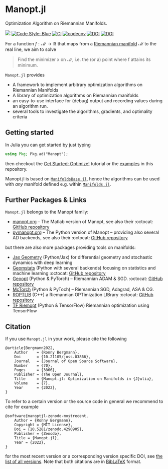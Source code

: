 # Manopt.jl

Optimization Algorithm on Riemannian Manifolds.

[![](https://img.shields.io/badge/docs-stable-blue.svg)](https://manoptjl.org/stable)
[![Code Style: Blue](https://img.shields.io/badge/code%20style-blue-4495d1.svg)](https://github.com/invenia/BlueStyle)
[![CI](https://github.com/JuliaManifolds/Manopt.jl/workflows/CI/badge.svg)](https://github.com/JuliaManifolds/Manopt.jl/actions?query=workflow%3ACI+branch%3Amaster)
[![codecov](https://codecov.io/gh/JuliaManifolds/Manopt.jl/branch/master/graph/badge.svg)](https://codecov.io/gh/JuliaManifolds/Manopt.jl)
[![DOI](https://zenodo.org/badge/74746729.svg)](https://zenodo.org/badge/latestdoi/74746729)
[![DOI](https://joss.theoj.org/papers/10.21105/joss.03866/status.svg)](https://doi.org/10.21105/joss.03866)

For a function $f: ℳ → ℝ$  that maps from a [Riemannian manifold](https://en.wikipedia.org/wiki/Riemannian_manifold)
ℳ to the real line, we aim to solve

> Find the minimizer x on ℳ, i.e. the (or a) point where f attains its minimum.

`Manopt.jl` provides

* A framework to implement arbitrary optimization algorithms on Riemannian Manifolds
* A library of optimization algorithms on Riemannian manifolds
* an easy-to-use interface for (debug) output and recording values during an algorithm run.
* several tools to investigate the algorithms, gradients, and optimality criteria

## Getting started

In Julia you can get started by just typing

```julia
using Pkg; Pkg.ad("Manopt");
```

then checkout the [Get Started: Optimize!](https://manoptjl.org/stable/tutorials/Optimize!/) tutorial or the
[examples](https://github.com/JuliaManifolds/Manopt.jl/tree/master/examples)
in this repository.

Manopt.jl is based on [`ManifoldsBase.jl`](https://juliamanifolds.github.io/ManifoldsBase.jl/stable/),
hence the algorithms can be used with _any_ manifold defined e.g. within [`Manifolds.jl`](https://juliamanifolds.github.io/Manifolds.jl/stable/).

## Further Packages & Links

`Manopt.jl` belongs to the Manopt family:

*  [manopt.org](https://www.manopt.org) – The Matlab version of Manopt, see also their :octocat: [GitHub repository](https://github.com/NicolasBoumal/manopt)
* [pymanopt.org](https://www.pymanopt.org/) – The Python version of Manopt – providing also several AD backends, see also their :octocat: [GitHub repository](https://github.com/pymanopt/pymanopt)

but there are also more packages providing tools on manifolds:

* [Jax Geometry](https://bitbucket.org/stefansommer/jaxgeometry/src/main/) (Python/Jax) for differential geometry and stochastic dynamics with deep learning
* [Geomstats](https://geomstats.github.io) (Python with several backends) focusing on statistics and machine learning :octocat: [GitHub repository](https://github.com/geomstats/geomstats)
* [Geoopt](https://geoopt.readthedocs.io/en/latest/) (Python & PyTorch) – Riemannian ADAM & SGD. :octocat: [GitHub repository](https://github.com/geoopt/geoopt)
* [McTorch](https://github.com/mctorch/mctorch) (Python & PyToch) – Riemannian SGD, Adagrad, ASA & CG.
* [ROPTLIB](https://www.math.fsu.edu/~whuang2/papers/ROPTLIB.htm) (C++) a Riemannian OPTimization LIBrary :octocat: [GitHub repository](https://github.com/whuang08/ROPTLIB)
* [TF Riemopt](https://github.com/master/tensorflow-riemopt) (Python & TensorFlow) Riemannian optimization using TensorFlow

## Citation

If you use `Manopt.jl` in your work, please cite the following

```biblatex
@article{Bergmann2022,
    Author    = {Ronny Bergmann},
    Doi       = {10.21105/joss.03866},
    Journal   = {Journal of Open Source Software},
    Number    = {70},
    Pages     = {3866},
    Publisher = {The Open Journal},
    Title     = {Manopt.jl: Optimization on Manifolds in {J}ulia},
    Volume    = {7},
    Year      = {2022},
}
```

To refer to a certain version or the source code in general we recommend to cite for example

```biblatex
@software{manoptjl-zenodo-mostrecent,
    Author = {Ronny Bergmann},
    Copyright = {MIT License},
    Doi = {10.5281/zenodo.4290905},
    Publisher = {Zenodo},
    Title = {Manopt.jl},
    Year = {2022},
}
```

for the most recent version or a corresponding version specific DOI, see [the list of all versions](https://zenodo.org/search?page=1&size=20&q=conceptrecid:%224290905%22&sort=-version&all_versions=True).
Note that both citations are in [BibLaTeX](https://ctan.org/pkg/biblatex) format.
